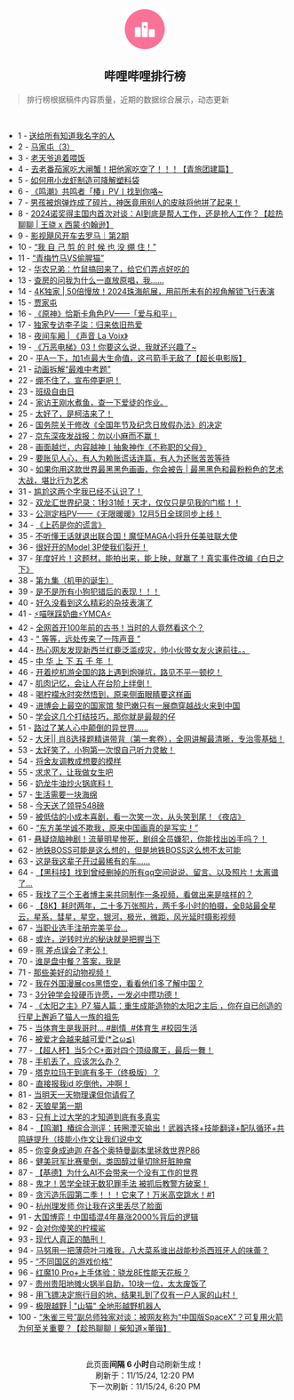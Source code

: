 <div align="center">
    <img src="./assets/icon_rank.png" alt="logo" />
    <h2>哔哩哔哩排行榜</h>
</div>

> 排行榜根据稿件内容质量，近期的数据综合展示，动态更新

<br />

<ul><li><span>1 - <a href=https://www.bilibili.com/BV14UUAYmExC target=_blank>送给所有知道我名字的人</a></span></li><li><span>2 - <a href=https://www.bilibili.com/BV13FmhYwEEQ target=_blank>马家屯（3）</a></span></li><li><span>3 - <a href=https://www.bilibili.com/BV1AFmeYZEBw target=_blank>老天爷追着喂饭</a></span></li><li><span>4 - <a href=https://www.bilibili.com/BV12xm8YWETV target=_blank>去老番茄家吃大闸蟹！把他家吃空了！！！【青旅团建篇】</a></span></li><li><span>5 - <a href=https://www.bilibili.com/BV1ZrmtYvE87 target=_blank>如何用小龙虾制造可降解塑料袋</a></span></li><li><span>6 - <a href=https://www.bilibili.com/BV1bomxY2Evu target=_blank>《鸣潮》共鸣者「椿」PV丨找到你咯~</a></span></li><li><span>7 - <a href=https://www.bilibili.com/BV1JnmhY2EDp target=_blank>男孩被炮弹炸成了碎片，神医竟用别人的皮肤将他拼了起来！</a></span></li><li><span>8 - <a href=https://www.bilibili.com/BV1KWmUYBEF4 target=_blank>2024诺奖得主国内首次对谈：AI到底是帮人工作，还是抢人工作？【趁热聊聊&nbsp;|&nbsp;王骁&nbsp;x&nbsp;西蒙·约翰逊】</a></span></li><li><span>9 - <a href=https://www.bilibili.com/BV1iQm8YqEV3 target=_blank>影视飓风开车去罗马｜第2期</a></span></li><li><span>10 - <a href=https://www.bilibili.com/BV1FZUAYrEdt target=_blank>“我&nbsp;自&nbsp;己&nbsp;剪&nbsp;的&nbsp;时&nbsp;候&nbsp;也&nbsp;没&nbsp;绷&nbsp;住！”</a></span></li><li><span>11 - <a href=https://www.bilibili.com/BV15qUTYrEC1 target=_blank>“青梅竹马VS偷腥猫”</a></span></li><li><span>12 - <a href=https://www.bilibili.com/BV1bWmaYeERX target=_blank>华农兄弟：竹鼠搞回来了，给它们弄点好吃的</a></span></li><li><span>13 - <a href=https://www.bilibili.com/BV1EkmzYeE7e target=_blank>查房的问我为什么一直放原唱，我……</a></span></li><li><span>14 - <a href=https://www.bilibili.com/BV1c8mUYeEWn target=_blank>4K独家&nbsp;|&nbsp;50倍慢放！2024珠海航展，用前所未有的视角解锁飞行表演</a></span></li><li><span>15 - <a href=https://www.bilibili.com/BV1ZwmtYwE4C target=_blank>贾家屯</a></span></li><li><span>16 - <a href=https://www.bilibili.com/BV1eoUPYwEwy target=_blank>《原神》恰斯卡角色PV——「爱与和平」</a></span></li><li><span>17 - <a href=https://www.bilibili.com/BV1DnUKYYEkj target=_blank>独家专访李子柒：归来依旧热爱</a></span></li><li><span>18 - <a href=https://www.bilibili.com/BV1NsmtY7Ecq target=_blank>夜间车厢&nbsp;|&nbsp;《声音&nbsp;La&nbsp;Voix》</a></span></li><li><span>19 - <a href=https://www.bilibili.com/BV1ybm8YHE2K target=_blank>《万恶电梯》03！你要这么说，我就还兴趣了~</a></span></li><li><span>20 - <a href=https://www.bilibili.com/BV181UNYtEZr target=_blank>平A一下，加1点最大生命值，这弓箭手无敌了【超长电影版】</a></span></li><li><span>21 - <a href=https://www.bilibili.com/BV1S3mWYzEuX target=_blank>动画拆解“最难中考题”</a></span></li><li><span>22 - <a href=https://www.bilibili.com/BV1W5UNYSEFn target=_blank>绷不住了，宣布停更吧！</a></span></li><li><span>23 - <a href=https://www.bilibili.com/BV1JWUNYkEEs target=_blank>班级自由日</a></span></li><li><span>24 - <a href=https://www.bilibili.com/BV1q1m8Y6EtN target=_blank>家访王刚水煮鱼，查一下爱徒的作业。</a></span></li><li><span>25 - <a href=https://www.bilibili.com/BV1h9mtY4EFu target=_blank>太好了，是柯洁来了！</a></span></li><li><span>26 - <a href=https://www.bilibili.com/BV1y8m8YDEfn target=_blank>国务院关于修改《全国年节及纪念日放假办法》的决定</a></span></li><li><span>27 - <a href=https://www.bilibili.com/BV1ksUTYSEuv target=_blank>京东深夜发战报：勿以小麻而不赢！</a></span></li><li><span>28 - <a href=https://www.bilibili.com/BV1cGUGYPEgC target=_blank>画面越烂，内容越神丨抽象神作《不称职的父母》</a></span></li><li><span>29 - <a href=https://www.bilibili.com/BV1VjmaYuEt5 target=_blank>要账见人心，有人为赖账谎话连篇，有人为还账苦苦等待</a></span></li><li><span>30 - <a href=https://www.bilibili.com/BV1bfmUYyEtL target=_blank>如果你用这款世界最黑黑色画画，你会被告&nbsp;|&nbsp;最黑黑色和最粉粉色的艺术大战，堪比行为艺术</a></span></li><li><span>31 - <a href=https://www.bilibili.com/BV1jpmbYqETS target=_blank>尴尬这两个字我已经不认识了！</a></span></li><li><span>32 - <a href=https://www.bilibili.com/BV1vNmUYDE5W target=_blank>双龙汇世界纪录：1秒31帧！天才，仅仅只是见我的门槛！！</a></span></li><li><span>33 - <a href=https://www.bilibili.com/BV1H7UNY2EEL target=_blank>公测定档PV——《无限暖暖》12月5日全球同步上线！</a></span></li><li><span>34 - <a href=https://www.bilibili.com/BV1QJUKYPE2x target=_blank>《上药是你的谎言》</a></span></li><li><span>35 - <a href=https://www.bilibili.com/BV13ambYhEfE target=_blank>不听懂王话就退出联合国！魔怔MAGA小将升任美驻联大使</a></span></li><li><span>36 - <a href=https://www.bilibili.com/BV15ambYhEwV target=_blank>很好开的Model&nbsp;3P使我们裂开！</a></span></li><li><span>37 - <a href=https://www.bilibili.com/BV1oAm8YuE67 target=_blank>年度好片！这题材，能拍出来，能上映，就赢了！真实事件改编《白日之下》</a></span></li><li><span>38 - <a href=https://www.bilibili.com/BV1CfmhYDEP2 target=_blank>第九集（机甲的诞生）</a></span></li><li><span>39 - <a href=https://www.bilibili.com/BV1iJmmYHEs1 target=_blank>是不是所有小狗犯错后的表现！！！</a></span></li><li><span>40 - <a href=https://www.bilibili.com/BV1U5mxYLEF1 target=_blank>好久没看到这么精彩的杂技表演了</a></span></li><li><span>41 - <a href=https://www.bilibili.com/BV16rm8YVEm8 target=_blank>⚡喵咪踩奶曲⚡YMCA⚡</a></span></li><li><span>42 - <a href=https://www.bilibili.com/BV1H1mmYeEme target=_blank>全网首开100年前的古书！当时的人竟然看这个？</a></span></li><li><span>43 - <a href=https://www.bilibili.com/BV1K4DzYxE88 target=_blank>“&nbsp;等等，远处传来了一阵声音&nbsp;”</a></span></li><li><span>44 - <a href=https://www.bilibili.com/BV1F4m2YZEvM target=_blank>热心网友发现新西兰红鹿泛滥成灾，帅小伙带女友火速前往。。</a></span></li><li><span>45 - <a href=https://www.bilibili.com/BV1RimkYNEMa target=_blank>中&nbsp;华&nbsp;上&nbsp;下&nbsp;五&nbsp;千&nbsp;年&nbsp;！</a></span></li><li><span>46 - <a href=https://www.bilibili.com/BV1DTDyYCEwW target=_blank>开着挖机游全国的路上遇到炮弹坑，路见不平一顿挖！</a></span></li><li><span>47 - <a href=https://www.bilibili.com/BV1fAUPYTE2h target=_blank>肌肉记忆，会让人在台阶上绊倒！</a></span></li><li><span>48 - <a href=https://www.bilibili.com/BV1HVmbYCE99 target=_blank>喝柠檬水时突然悟到，原来侧面眼睛要这样画</a></span></li><li><span>49 - <a href=https://www.bilibili.com/BV1aRm8YeE7w target=_blank>进博会上最空的国家馆&nbsp;黎巴嫩只有一展商穿越战火来到中国</a></span></li><li><span>50 - <a href=https://www.bilibili.com/BV1dgm8YeE3t target=_blank>学会这几个打结技巧，那你就是最靓的仔</a></span></li><li><span>51 - <a href=https://www.bilibili.com/BV1w9m4YBENQ target=_blank>路过了某人心中颠倒的异世界……</a></span></li><li><span>52 - <a href=https://www.bilibili.com/BV1Vxm4YoEFC target=_blank>大牙||&nbsp;肖8选择题精讲带背（第一套卷），全网讲解最清晰，专治零基础！</a></span></li><li><span>53 - <a href=https://www.bilibili.com/BV1nvmUYcEtW target=_blank>太好笑了，小狗第一次恨自己听力灵敏！</a></span></li><li><span>54 - <a href=https://www.bilibili.com/BV1qgm1YSE8q target=_blank>将舍友调教成想要的模样</a></span></li><li><span>55 - <a href=https://www.bilibili.com/BV1EQm1YQEpA target=_blank>求求了，让我做女生吧</a></span></li><li><span>56 - <a href=https://www.bilibili.com/BV1mSmyYPEQx target=_blank>奶龙牛油炒火锅底料！</a></span></li><li><span>57 - <a href=https://www.bilibili.com/BV1iQUPYeEaL target=_blank>生活需要一块海绵</a></span></li><li><span>58 - <a href=https://www.bilibili.com/BV1GQU3YmEm9 target=_blank>今天送了领导548磅</a></span></li><li><span>59 - <a href=https://www.bilibili.com/BV19um8YNEqq target=_blank>被低估的小成本喜剧，看一次笑一次，从头笑到尾！《夜店》</a></span></li><li><span>60 - <a href=https://www.bilibili.com/BV1SNUTYYE4Z target=_blank>“东方美学诚不欺我，原来中国画真的是写实！”</a></span></li><li><span>61 - <a href=https://www.bilibili.com/BV1hmm2Y5Edn target=_blank>悬疑烧脑神剧！流量明星惨死，剧组全员嫌犯，你能找出凶手吗？！</a></span></li><li><span>62 - <a href=https://www.bilibili.com/BV16cm8YrExB target=_blank>地铁BOSS可能是这么想的，但是地铁BOSS这么想不太可能</a></span></li><li><span>63 - <a href=https://www.bilibili.com/BV1HkmpY8E3p target=_blank>这是我这辈子开过最稀有的车……</a></span></li><li><span>64 - <a href=https://www.bilibili.com/BV19mmtYhEg1 target=_blank>【黑科技】找到曾经删掉的所有qq空间说说、留言、以及照片！太离谱了...</a></span></li><li><span>65 - <a href=https://www.bilibili.com/BV1JNmpYREH9 target=_blank>我找了三个王者博主来共同制作一条视频，看做出来是啥样的？</a></span></li><li><span>66 - <a href=https://www.bilibili.com/BV1R4m6YYEjn target=_blank>【8K】耗时两年，二十多万张照片，两千多小时的拍摄，全B站最全星云，星系，彗星，星空，银河，极光，微距，风光延时摄影视频</a></span></li><li><span>67 - <a href=https://www.bilibili.com/BV1camtYkEbd target=_blank>当职业选手注册完美平台…</a></span></li><li><span>68 - <a href=https://www.bilibili.com/BV1u4maYaECJ target=_blank>或许，逆转时光的秘诀就是把握当下</a></span></li><li><span>69 - <a href=https://www.bilibili.com/BV1sUmbYSED9 target=_blank>啊&nbsp;差点误会了老公！</a></span></li><li><span>70 - <a href=https://www.bilibili.com/BV1ckDzYjEdz target=_blank>谁是盘中餐？答案，我是</a></span></li><li><span>71 - <a href=https://www.bilibili.com/BV1CmmmYAEQx target=_blank>那些美好的动物视频！</a></span></li><li><span>72 - <a href=https://www.bilibili.com/BV1RjmaYMEE6 target=_blank>我在外国漫展cos黑悟空，看看他们多了解中国？</a></span></li><li><span>73 - <a href=https://www.bilibili.com/BV1pHUTYDEkK target=_blank>3分钟学会投硬币许愿，一发必中攒功德！</a></span></li><li><span>74 - <a href=https://www.bilibili.com/BV1b2UNYoExb target=_blank>《太阳之主》P7&nbsp;猫人篇：重生成能造物的太阳之主后&nbsp;，你在自已创造的行星上邂逅了猫人一族的祖先</a></span></li><li><span>75 - <a href=https://www.bilibili.com/BV122m6YSE7b target=_blank>当体育生是我哥时…&nbsp;#剧情&nbsp;&nbsp;#体育生&nbsp;#校园生活</a></span></li><li><span>76 - <a href=https://www.bilibili.com/BV1fom4YvE4c target=_blank>被爱才会越来越可爱(*≧ω≦)</a></span></li><li><span>77 - <a href=https://www.bilibili.com/BV19WmBYoEy4 target=_blank>【超人杯】当5个C+面对四个顶级魔王，最后一舞！</a></span></li><li><span>78 - <a href=https://www.bilibili.com/BV1dUm8YBEF3 target=_blank>手机丢了，应该怎么办？</a></span></li><li><span>79 - <a href=https://www.bilibili.com/BV1Mgm2YzEsn target=_blank>塔克拉玛干到底有多干（终极版）？</a></span></li><li><span>80 - <a href=https://www.bilibili.com/BV17Km8YMECr target=_blank>直接报我id&nbsp;吃倒他，冲啊！</a></span></li><li><span>81 - <a href=https://www.bilibili.com/BV1KUUAYmEVN target=_blank>当明天一天物理课但你请假了</a></span></li><li><span>82 - <a href=https://www.bilibili.com/BV1KmmbYnEoC target=_blank>天狼星第一期</a></span></li><li><span>83 - <a href=https://www.bilibili.com/BV1GAm2Y5EFD target=_blank>只有上过大学的才知道到底有多真实</a></span></li><li><span>84 - <a href=https://www.bilibili.com/BV191U3YQEQB target=_blank>【鸣潮】椿综合测评：转圈湮灭输出！武器选择+技能翻译+配队循环+共鸣链提升（技能小作文让我们说中文</a></span></li><li><span>85 - <a href=https://www.bilibili.com/BV18PUNYxEAG target=_blank>你变身成迪迦&nbsp;在各个奥特曼副本里拯救世界P86</a></span></li><li><span>86 - <a href=https://www.bilibili.com/BV1GGm8YPEQW target=_blank>健美冠军比赛晕倒，类固醇过量切除肝脏肿瘤</a></span></li><li><span>87 - <a href=https://www.bilibili.com/BV1BXmmYfE6h target=_blank>【基德】为什么AI不会带来一个没有工作的世界</a></span></li><li><span>88 - <a href=https://www.bilibili.com/BV1GQmUYJEeC target=_blank>鬼才！苦学全球无数犯罪手法&nbsp;被抓后教警方破案！</a></span></li><li><span>89 - <a href=https://www.bilibili.com/BV1j8mkYgE6h target=_blank>贪污造乐园第二季！！！它来了！万米高空跳水！#1</a></span></li><li><span>90 - <a href=https://www.bilibili.com/BV14GUTYZEj1 target=_blank>杭州理发师&nbsp;你让我在这里丢尽了脸面</a></span></li><li><span>91 - <a href=https://www.bilibili.com/BV1HcmpYtERT target=_blank>大国博弈！中国插混4年暴涨2000%背后的逻辑</a></span></li><li><span>92 - <a href=https://www.bilibili.com/BV1JJmhY7Ekd target=_blank>会对你傻笑的柠檬鲨</a></span></li><li><span>93 - <a href=https://www.bilibili.com/BV1T4UVYCEVH target=_blank>现代人真正的酷刑！</a></span></li><li><span>94 - <a href=https://www.bilibili.com/BV1GSS7YTE4s target=_blank>马努用一把薄荷叶刁难我，八大菜系谁出战能秒杀西班牙人的味蕾？</a></span></li><li><span>95 - <a href=https://www.bilibili.com/BV1zJUAYqEMe target=_blank>“不同国区的游戏价格”</a></span></li><li><span>96 - <a href=https://www.bilibili.com/BV1XRUPYaEqk target=_blank>红魔10&nbsp;Pro+上手体验：骁龙8E性能天花板？</a></span></li><li><span>97 - <a href=https://www.bilibili.com/BV1o6mUYdEnk target=_blank>贵州贵阳地摊火锅半自助，10块一位，太太废饭了</a></span></li><li><span>98 - <a href=https://www.bilibili.com/BV1mZmUY5EeX target=_blank>用飞镖决定旅行目的地，结果扎到了仅有一户人家的山村！</a></span></li><li><span>99 - <a href=https://www.bilibili.com/BV13Jm8YbEpg target=_blank>极限越野&nbsp;|&nbsp;&quot;山猫&quot;&nbsp;全地形越野机器人</a></span></li><li><span>100 - <a href=https://www.bilibili.com/BV1fqmUYZEzQ target=_blank>“朱雀三号”副总师独家对谈：被网友称为“中国版SpaceX”？可复用火箭为何至关重要？【趁热聊聊丨柴知道×董锴】</a></span></li></ul>

<br />

<p align=center>此页面<strong>间隔 6 小时</strong>自动刷新生成！<br>刷新于：11/15/24, 12:20 PM<br>下一次刷新：11/15/24, 6:20 PM</p>
